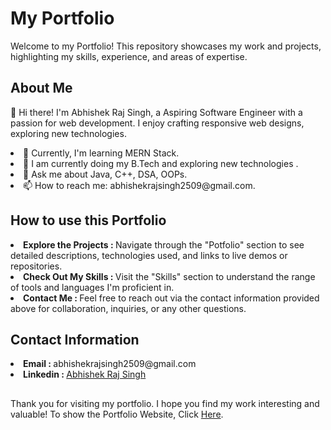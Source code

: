 <h1>My Portfolio </h1>

Welcome to my Portfolio! This repository showcases my work and projects, highlighting my skills, experience, and areas of expertise.

<h2>About Me</h2>

👋 Hi there! I'm Abhishek Raj Singh, a Aspiring Software Engineer with a passion for web development. I enjoy crafting responsive web designs, exploring new technologies.

<li>🌱 Currently, I'm learning MERN Stack.</li>
<li>💼 I am currently doing my B.Tech and exploring new technologies .</li>
<li>💬 Ask me about Java, C++, DSA, OOPs.</li>
<li>📫 How to reach me: abhishekrajsingh2509@gmail.com.</li>

<h2>How to use this Portfolio</h2>

<li><b>Explore the Projects : </b>Navigate through the "Potfolio" section to see detailed descriptions, technologies used, and links to live demos or repositories.</li>
<li><b>Check Out My Skills : </b>Visit the "Skills" section to understand the range of tools and languages I'm proficient in.</li>
<li><b>Contact Me : </b>Feel free to reach out via the contact information provided above for collaboration, inquiries, or any other questions.</li>

<h2>Contact Information</h2>

<li><b>Email : </b>abhishekrajsingh2509@gmail.com</li>
<li><b>Linkedin : </b><a href="https://www.linkedin.com/in/abhishek-raj-singh-731794239/" target="_blank" >Abhishek Raj Singh</a></li>

<h2></h2>

Thank you for visiting my portfolio. I hope you find my work interesting and valuable! To show the Portfolio Website, Click <a href="https://abhishekrajsingh.netlify.app" >Here</a>.
